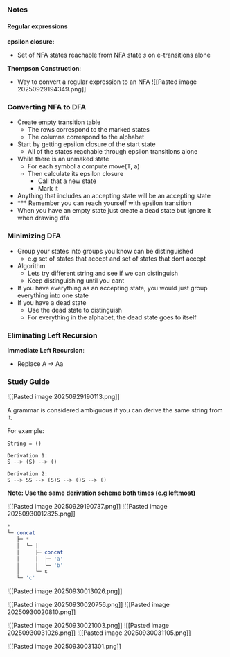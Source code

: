 ### Notes
#### Regular expressions
**epsilon closure:**
- Set of NFA states reachable from NFA state $s$ on e-transitions alone

**Thompson Construction**:
- Way to convert a regular expression to an NFA
	![[Pasted image 20250929194349.png]]

### Converting NFA to DFA
- Create empty transition table
	- The rows correspond to the marked states
	- The columns correspond to the alphabet
- Start by getting epsilon closure of the start state
	- All of the states reachable through epsilon transitions alone
- While there is an unmaked state
	- For each symbol a compute move(T, a)
	- Then calculate its epsilon closure
		- Call that a new state
		- Mark it
- Anything that includes an accepting state will be an accepting state
- *** Remember you can reach yourself with epsilon transition
- When you have an empty state just create a dead state but ignore it when drawing dfa

### Minimizing DFA
- Group your states into groups you know can be distinguished
	- e.g set of states that accept and set of states that dont accept
- Algorithm
	- Lets try different string and see if we can distinguish
	- Keep distinguishing until you cant
- If you have everything as an accepting state, you would just group everything into one state
- If you have a dead state
	- Use the dead state to distinguish
	- For everything in the alphabet, the dead state goes to itself
### Eliminating Left Recursion
**Immediate Left Recursion**:
- Replace A -> Aa

### Study Guide
![[Pasted image 20250929190113.png]]

A grammar is considered ambiguous if you can derive the same string from it.

For example:
```
String = ()

Derivation 1:
S --> (S) --> ()

Derivation 2:
S --> SS --> (S)S --> ()S --> ()
```

**Note: Use the same derivation scheme both times (e.g leftmost)**

![[Pasted image 20250929190737.png]]
![[Pasted image 20250930012825.png]]
```lua
*
└─ concat
   ├─ * 
   │  └─ |
   │     ├─ concat
   │     │  ├─ 'a'
   │     │  └─ 'b'
   │     └─ ε
   └─ 'c'
```

![[Pasted image 20250930013026.png]]

![[Pasted image 20250930020756.png]]
![[Pasted image 20250930020810.png]]


![[Pasted image 20250930021003.png]]
![[Pasted image 20250930031026.png]]
![[Pasted image 20250930031105.png]]

![[Pasted image 20250930031301.png]]

